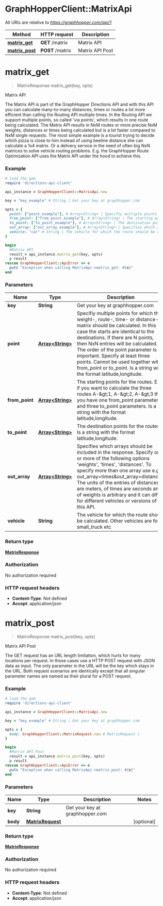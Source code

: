 # GraphHopperClient::MatrixApi

All URIs are relative to *https://graphhopper.com/api/1*

Method | HTTP request | Description
------------- | ------------- | -------------
[**matrix_get**](MatrixApi.md#matrix_get) | **GET** /matrix | Matrix API
[**matrix_post**](MatrixApi.md#matrix_post) | **POST** /matrix | Matrix API Post


# **matrix_get**
> MatrixResponse matrix_get(key, opts)

Matrix API

The Matrix API is part of the GraphHopper Directions API and with this API you can calculate many-to-many distances, times or routes a lot more efficient than calling the Routing API multiple times. In the Routing API we support multiple points, so called 'via points', which results in one route being calculated. The Matrix API results in NxM routes or more precise NxM weights, distances or times being calculated but is a lot faster compared to NxM single requests. The most simple example is a tourist trying to decide which pizza is close to him instead of using beeline distance she can calculate a 1x4 matrix. Or a delivery service in the need of often big NxN matrices to solve vehicle routing problems. E.g. the GraphHopper Route Optimization API uses the Matrix API under the hood to achieve this. 

### Example
```ruby
# load the gem
require 'directions-api-client'

api_instance = GraphHopperClient::MatrixApi.new

key = "key_example" # String | Get your key at graphhopper.com

opts = { 
  point: ["point_example"], # Array<String> | Specifiy multiple points for which the weight-, route-, time- or distance-matrix should be calculated. In this case the starts are identical to the destinations. If there are N points, then NxN entries will be calculated. The order of the point parameter is important. Specify at least three points. Cannot be used together with from_point or to_point. Is a string with the format latitude,longitude.
  from_point: ["from_point_example"], # Array<String> | The starting points for the routes. E.g. if you want to calculate the three routes A-&gt;1, A-&gt;2, A-&gt;3 then you have one from_point parameter and three to_point parameters. Is a string with the format latitude,longitude.
  to_point: ["to_point_example"], # Array<String> | The destination points for the routes. Is a string with the format latitude,longitude.
  out_array: ["out_array_example"], # Array<String> | Specifies which arrays should be included in the response. Specify one or more of the following options 'weights', 'times', 'distances'. To specify more than one array use e.g. out_array=times&out_array=distances. The units of the entries of distances are meters, of times are seconds and of weights is arbitrary and it can differ for different vehicles or versions of this API.
  vehicle: "car" # String | The vehicle for which the route should be calculated. Other vehicles are foot, small_truck etc
}

begin
  #Matrix API
  result = api_instance.matrix_get(key, opts)
  p result
rescue GraphHopperClient::ApiError => e
  puts "Exception when calling MatrixApi->matrix_get: #{e}"
end
```

### Parameters

Name | Type | Description  | Notes
------------- | ------------- | ------------- | -------------
 **key** | **String**| Get your key at graphhopper.com | 
 **point** | [**Array&lt;String&gt;**](String.md)| Specifiy multiple points for which the weight-, route-, time- or distance-matrix should be calculated. In this case the starts are identical to the destinations. If there are N points, then NxN entries will be calculated. The order of the point parameter is important. Specify at least three points. Cannot be used together with from_point or to_point. Is a string with the format latitude,longitude. | [optional] 
 **from_point** | [**Array&lt;String&gt;**](String.md)| The starting points for the routes. E.g. if you want to calculate the three routes A-&amp;gt;1, A-&amp;gt;2, A-&amp;gt;3 then you have one from_point parameter and three to_point parameters. Is a string with the format latitude,longitude. | [optional] 
 **to_point** | [**Array&lt;String&gt;**](String.md)| The destination points for the routes. Is a string with the format latitude,longitude. | [optional] 
 **out_array** | [**Array&lt;String&gt;**](String.md)| Specifies which arrays should be included in the response. Specify one or more of the following options &#39;weights&#39;, &#39;times&#39;, &#39;distances&#39;. To specify more than one array use e.g. out_array&#x3D;times&amp;out_array&#x3D;distances. The units of the entries of distances are meters, of times are seconds and of weights is arbitrary and it can differ for different vehicles or versions of this API. | [optional] 
 **vehicle** | **String**| The vehicle for which the route should be calculated. Other vehicles are foot, small_truck etc | [optional] [default to car]

### Return type

[**MatrixResponse**](MatrixResponse.md)

### Authorization

No authorization required

### HTTP request headers

 - **Content-Type**: Not defined
 - **Accept**: application/json



# **matrix_post**
> MatrixResponse matrix_post(key, opts)

Matrix API Post

The GET request has an URL length limitation, which hurts for many locations per request. In those cases use a HTTP POST request with JSON data as input. The only parameter in the URL will be the key which stays in the URL. Both request scenarios are identically except that all singular parameter names are named as their plural for a POST request. 

### Example
```ruby
# load the gem
require 'directions-api-client'

api_instance = GraphHopperClient::MatrixApi.new

key = "key_example" # String | Get your key at graphhopper.com

opts = { 
  body: GraphHopperClient::MatrixRequest.new # MatrixRequest | 
}

begin
  #Matrix API Post
  result = api_instance.matrix_post(key, opts)
  p result
rescue GraphHopperClient::ApiError => e
  puts "Exception when calling MatrixApi->matrix_post: #{e}"
end
```

### Parameters

Name | Type | Description  | Notes
------------- | ------------- | ------------- | -------------
 **key** | **String**| Get your key at graphhopper.com | 
 **body** | [**MatrixRequest**](MatrixRequest.md)|  | [optional] 

### Return type

[**MatrixResponse**](MatrixResponse.md)

### Authorization

No authorization required

### HTTP request headers

 - **Content-Type**: Not defined
 - **Accept**: application/json



